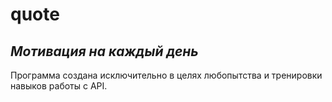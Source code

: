 # quote
## *Мотивация на каждый день*

Программа создана исключительно в целях любопытства и тренировки навыков работы с API.
